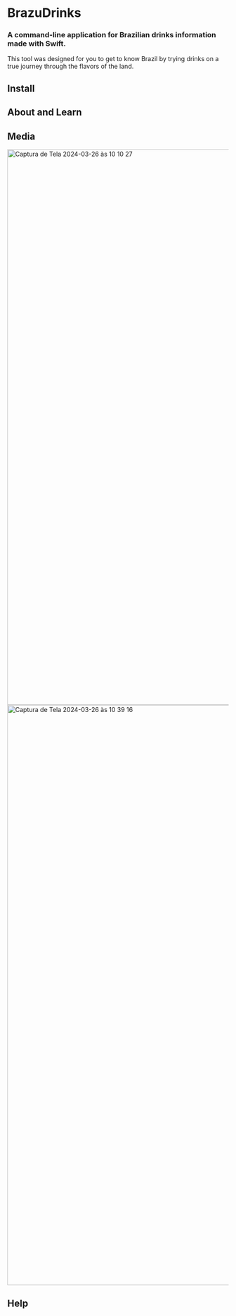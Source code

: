 <h1>BrazuDrinks</h1>
<h3>A command-line application for Brazilian drinks information made with Swift.</h3>

<p>This tool was designed for you to get to know Brazil by 
trying drinks on a true journey through the flavors of 
the land.</p>

<h2>Install</h2>
<h2>About and Learn</h2>
<h2>Media</h2>
  <div width="500" height="300">
    <img width="1266" alt="Captura de Tela 2024-03-26 às 10 10 27" src="https://github.com/Dan-Nobre/Brazudrinks/assets/55868687/00ba8a30-8054-4a74-9e23-e92f5f49ccaa"></img>
    <img width="1322" alt="Captura de Tela 2024-03-26 às 10 39 16" src="https://github.com/Dan-Nobre/Brazudrinks/assets/55868687/c586e671-dea1-4e93-87c7-311c9b91fcbd">
  </div>

<h2>Help</h2>

